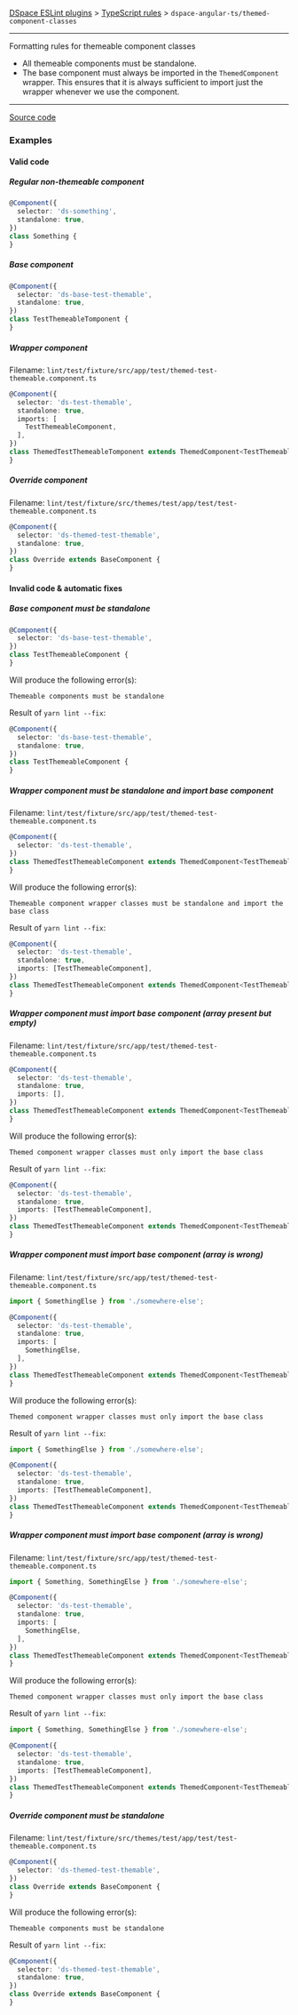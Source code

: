[DSpace ESLint plugins](../../../../lint/README.md) > [TypeScript rules](../index.md) > `dspace-angular-ts/themed-component-classes`
_______

Formatting rules for themeable component classes

- All themeable components must be standalone.
- The base component must always be imported in the `ThemedComponent` wrapper. This ensures that it is always sufficient to import just the wrapper whenever we use the component.
      

_______

[Source code](../../../../lint/src/rules/ts/themed-component-classes.ts)

### Examples


#### Valid code
    
##### Regular non-themeable component
        
```typescript
@Component({
  selector: 'ds-something',
  standalone: true,
})
class Something {
}
```
    
##### Base component
        
```typescript
@Component({
  selector: 'ds-base-test-themable',
  standalone: true,
})
class TestThemeableTomponent {
}
```
    
##### Wrapper component
        
Filename: `lint/test/fixture/src/app/test/themed-test-themeable.component.ts`
        
```typescript
@Component({
  selector: 'ds-test-themable',
  standalone: true,
  imports: [
    TestThemeableComponent,
  ],
})
class ThemedTestThemeableTomponent extends ThemedComponent<TestThemeableComponent> {
}
```
    
##### Override component
        
Filename: `lint/test/fixture/src/themes/test/app/test/test-themeable.component.ts`
        
```typescript
@Component({
  selector: 'ds-themed-test-themable',
  standalone: true,
})
class Override extends BaseComponent {
}
```
    



#### Invalid code  &amp; automatic fixes
    
##### Base component must be standalone
        
```typescript
@Component({
  selector: 'ds-base-test-themable',
})
class TestThemeableComponent {
}
```
Will produce the following error(s):
```
Themeable components must be standalone
```
        
Result of `yarn lint --fix`:
```typescript
@Component({
  selector: 'ds-base-test-themable',
  standalone: true,
})
class TestThemeableComponent {
}
```
        
    
##### Wrapper component must be standalone and import base component
        
Filename: `lint/test/fixture/src/app/test/themed-test-themeable.component.ts`
        
```typescript
@Component({
  selector: 'ds-test-themable',
})
class ThemedTestThemeableComponent extends ThemedComponent<TestThemeableComponent> {
}
```
Will produce the following error(s):
```
Themeable component wrapper classes must be standalone and import the base class
```
        
Result of `yarn lint --fix`:
```typescript
@Component({
  selector: 'ds-test-themable',
  standalone: true,
  imports: [TestThemeableComponent],
})
class ThemedTestThemeableComponent extends ThemedComponent<TestThemeableComponent> {
}
```
        
    
##### Wrapper component must import base component (array present but empty)
        
Filename: `lint/test/fixture/src/app/test/themed-test-themeable.component.ts`
        
```typescript
@Component({
  selector: 'ds-test-themable',
  standalone: true,
  imports: [],
})
class ThemedTestThemeableComponent extends ThemedComponent<TestThemeableComponent> {
}
```
Will produce the following error(s):
```
Themed component wrapper classes must only import the base class
```
        
Result of `yarn lint --fix`:
```typescript
@Component({
  selector: 'ds-test-themable',
  standalone: true,
  imports: [TestThemeableComponent],
})
class ThemedTestThemeableComponent extends ThemedComponent<TestThemeableComponent> {
}
```
        
    
##### Wrapper component must import base component (array is wrong)
        
Filename: `lint/test/fixture/src/app/test/themed-test-themeable.component.ts`
        
```typescript
import { SomethingElse } from './somewhere-else';

@Component({
  selector: 'ds-test-themable',
  standalone: true,
  imports: [
    SomethingElse,
  ],
})
class ThemedTestThemeableComponent extends ThemedComponent<TestThemeableComponent> {
}
```
Will produce the following error(s):
```
Themed component wrapper classes must only import the base class
```
        
Result of `yarn lint --fix`:
```typescript
import { SomethingElse } from './somewhere-else';

@Component({
  selector: 'ds-test-themable',
  standalone: true,
  imports: [TestThemeableComponent],
})
class ThemedTestThemeableComponent extends ThemedComponent<TestThemeableComponent> {
}
```
        
    
##### Wrapper component must import base component (array is wrong)
        
Filename: `lint/test/fixture/src/app/test/themed-test-themeable.component.ts`
        
```typescript
import { Something, SomethingElse } from './somewhere-else';

@Component({
  selector: 'ds-test-themable',
  standalone: true,
  imports: [
    SomethingElse,
  ],
})
class ThemedTestThemeableComponent extends ThemedComponent<TestThemeableComponent> {
}
```
Will produce the following error(s):
```
Themed component wrapper classes must only import the base class
```
        
Result of `yarn lint --fix`:
```typescript
import { Something, SomethingElse } from './somewhere-else';

@Component({
  selector: 'ds-test-themable',
  standalone: true,
  imports: [TestThemeableComponent],
})
class ThemedTestThemeableComponent extends ThemedComponent<TestThemeableComponent> {
}
```
        
    
##### Override component must be standalone
        
Filename: `lint/test/fixture/src/themes/test/app/test/test-themeable.component.ts`
        
```typescript
@Component({
  selector: 'ds-themed-test-themable',
})
class Override extends BaseComponent {
}
```
Will produce the following error(s):
```
Themeable components must be standalone
```
        
Result of `yarn lint --fix`:
```typescript
@Component({
  selector: 'ds-themed-test-themable',
  standalone: true,
})
class Override extends BaseComponent {
}
```
        
    

